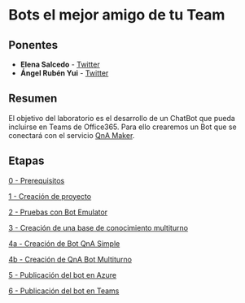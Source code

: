 # Bots el mejor amigo de tu Team

## Ponentes

* **Elena Salcedo** - [Twitter](https://twitter.com/ESalcedoo)
* **Ángel Rubén Yui** - [Twitter](https://twitter.com/angelrubenyui)


## Resumen

El objetivo del laboratorio es el desarrollo de un ChatBot que pueda incluirse en Teams de 
Office365. Para ello crearemos un Bot que se conectará con el servicio [QnA Maker](https://www.qnamaker.ai/).

## Etapas

[0 - Prerequisitos](./pre-requisitos.md)

[1 - Creación de proyecto](./configuracion-template.md)

[2 - Pruebas con Bot Emulator](./bot-emulator.md)

[3 - Creación de una base de conocimiento multiturno](./qna-creacion.md)

[4a - Creación de Bot QnA Simple](./bot-simple.md)

[4b - Creación de QnA Bot Multiturno](./bot-multiturno.md)

[5 - Publicación del bot en Azure](./publish-Azure.md)

[6 - Publicación del bot en Teams](./publish-Teams.md)
